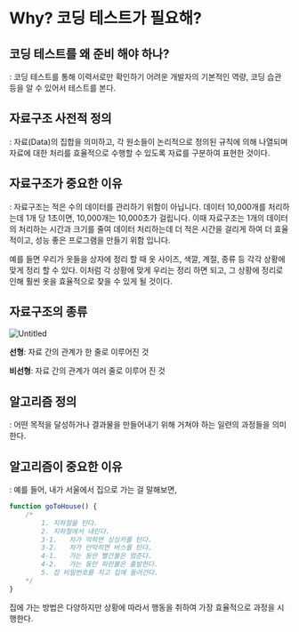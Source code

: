 # Why? 코딩 테스트가 필요해?



## 코딩 테스트를 왜 준비 해야 하나?

: 코딩 테스트를 통해 이력서로만 확인하기 어려운 개발자의 기본적인 역량, 코딩 습관 등을 알 수 있어서 테스트를 본다.



## 자료구조 사전적 정의

:  자료(Data)의 집합을 의미하고, 각 원소들이 논리적으로 정의된 규칙에 의해 나열되며 자료에 대한 처리를 효율적으로 수행할 수 있도록 자료를 구분하여 표현한 것이다.



## 자료구조가 중요한 이유

: 자료구조는 적은 수의 데이터를 관리하기 위함이 아닙니다. 데이터 10,000개를 처리하는데 1개 당 1초이면, 10,000개는 10,000초가 걸립니다. 이때 자료구조는 1개의 데이터의 처리하는 시간과 크기를 줄여 데이터 처리하는데 더 적은 시간을 걸리게 하여 더 효율적이고, 성능 좋은 프로그램을 만들기 위함 입니다.

 예를 들면 우리가 옷들을 상자에 정리 할 때 옷 사이즈, 색깔, 계절, 종류 등 각각 상황에 맞게 정리 할 수 있다. 이처럼 각 상황에 맞게 우리는 정리 하면 되고, 그 상황에 정리로 인해 훨씬 옷을 효율적으로 찾을 수 있게 될 것이다.



## 자료구조의 종류
![Untitled](https://user-images.githubusercontent.com/49690383/114421206-07306300-9bf0-11eb-8ab4-08795155b04b.png)

**선형**: 자료 간의 관계가 한 줄로 이루어진 것

**비선형**: 자료 간의 관계가 여러 줄로 이루어 진 것



## 알고리즘 정의

: 어떤 목적을 달성하거나 결과물을 만들어내기 위해 거쳐야 하는 일련의 과정들을 의미한다.



## 알고리즘이 중요한 이유

 : 예를 들어, 내가 서울에서 집으로 가는 걸 말해보면,

```jsx
function goToHouse() {
	/*
		1. 지하철을 탄다.
		2. 지하철에서 내린다.
		3-1.   차가 막히면 싱싱카를 탄다.
		3-2.   차가 안막히면 버스를 탄다.
		4-1.   가는 동안 빨간불은 멈춘다.
		4-2.   가는 동안 파란불은 출발한다.
		5. 집 비밀번호를 치고 집에 들어간다.
	*/	
}
```

집에 가는 방법은 다양하지만 상황에 따라서 행동을 취하여 가장 효율적으로 과정을 시행한다.
